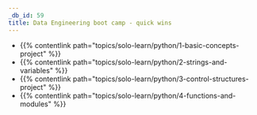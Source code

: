 ```yaml
---
_db_id: 59
title: Data Engineering boot camp - quick wins
---
```


- {{% contentlink path="topics/solo-learn/python/1-basic-concepts-project" %}}
- {{% contentlink path="topics/solo-learn/python/2-strings-and-variables" %}}
- {{% contentlink path="topics/solo-learn/python/3-control-structures-project" %}}
- {{% contentlink path="topics/solo-learn/python/4-functions-and-modules" %}}